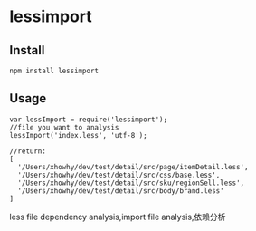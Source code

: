 lessimport
==========

## Install

	npm install lessimport
	
## Usage

	var lessImport = require('lessimport');	
	//file you want to analysis
	lessImport('index.less', 'utf-8');
	
	//return:
	[ 
	  '/Users/xhowhy/dev/test/detail/src/page/itemDetail.less',
      '/Users/xhowhy/dev/test/detail/src/css/base.less',
      '/Users/xhowhy/dev/test/detail/src/sku/regionSell.less',
      '/Users/xhowhy/dev/test/detail/src/body/brand.less' 
    ]


less file dependency analysis,import file analysis,依赖分析
